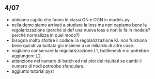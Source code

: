 ## 4/07

- abbiamo capito che fanno le classi GN e OGN in models.py
- nella demo siamo arrivati a studiare la loss ma non capiamo bene la regolarizzazione
(perchè si def una nuova loss e non lo fa in models? perchè normalizza in quel modo?)
- bisogna molto sfoltire il codice: la regolarizzazione KL non funziona bene quindi va buttata giù insieme a un miliardo di altre cose.
- vogliamo conservare la regolarizzazione L1, bottleneck e si potrebbe aggiungere L2.
- attenzione nel numero di batch ed nel plot dei risultati se cambi il numero di nodi potrebbe sfanculare.
- aggiunto tutorial pysr
